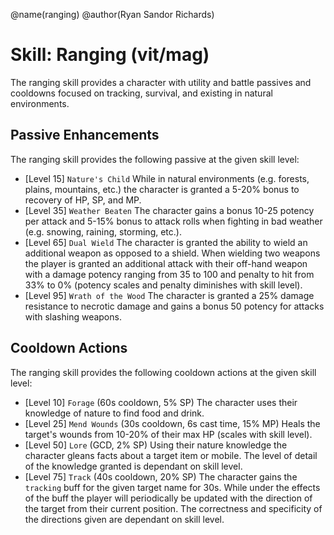 @name(ranging)
@author(Ryan Sandor Richards)

# Skill: Ranging (vit/mag)
The ranging skill provides a character with utility and battle passives
and cooldowns focused on tracking, survival, and existing in natural
environments.

## Passive Enhancements
The ranging skill provides the following passive at the given skill level:

* [Level 15] `Nature's Child`
  While in natural environments (e.g. forests, plains, mountains, etc.)
  the character is granted a 5-20% bonus to recovery of HP, SP, and MP.
* [Level 35] `Weather Beaten`
  The character gains a bonus 10-25 potency per attack and 5-15% bonus
  to attack rolls when fighting in bad weather (e.g. snowing, raining,
  storming, etc.).
* [Level 65] `Dual Wield`
  The character is granted the ability to wield an additional weapon as
  opposed to a shield. When wielding two weapons the player is granted
  an additional attack with their off-hand weapon with a damage potency
  ranging from 35 to 100 and penalty to hit from 33% to 0% (potency scales
  and penalty diminishes with skill level).
* [Level 95] `Wrath of the Wood`
  The character is granted a 25% damage resistance to necrotic damage and
  gains a bonus 50 potency for attacks with slashing weapons.

## Cooldown Actions
The ranging skill provides the following cooldown actions at the given skill
level:

* [Level 10] `Forage` (60s cooldown, 5% SP)
  The character uses their knowledge of nature to find food and drink.
* [Level 25] `Mend Wounds` (30s cooldown, 6s cast time, 15% MP)
  Heals the target's wounds from 10-20% of their max HP (scales with skill
  level).
* [Level 50] `Lore` (GCD, 2% SP)
  Using their nature knowledge the character gleans facts about a target
  item or mobile. The level of detail of the knowledge granted is dependant
  on skill level.
* [Level 75] `Track` (40s cooldown, 20% SP)
  The character gains the `tracking` buff for the given target name for 30s.
  While under the effects of the buff the player will periodically be
  updated with the direction of the target from their current position. The
  correctness and specificity of the directions given are dependant on
  skill level.
